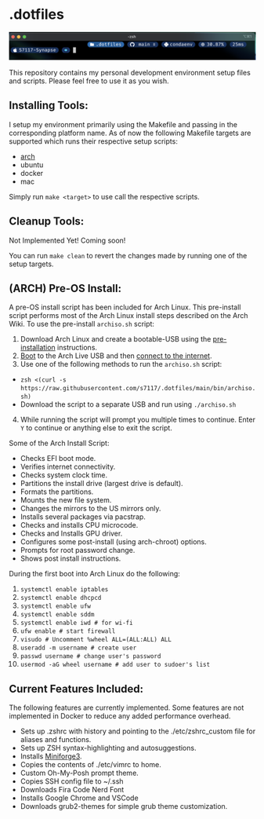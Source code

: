 # .dotfiles

![Terminal Preview](terminal.png)

This repository contains my personal development environment setup files and scripts. Please feel free to use it as you wish.

## Installing Tools:
I setup my environment primarily using the Makefile and passing in the corresponding platform name. As of now the following Makefile targets are supported which runs their respective setup scripts:
- [arch](https://github.com/s7117/.dotfiles/edit/main/README.md#arch-pre-os-install)
- ubuntu
- docker
- mac

Simply run `make <target>` to use call the respective scripts.

## Cleanup Tools:
Not Implemented Yet! Coming soon!

You can run `make clean` to revert the changes made by running one of the setup targets.


## (ARCH) Pre-OS Install:  
A pre-OS install script has been included for Arch Linux. This pre-install script performs most of the Arch Linux install steps described on the Arch Wiki. To use the pre-install `archiso.sh` script: 
1. Download Arch Linux and create a bootable-USB using the [pre-installation](https://wiki.archlinux.org/title/installation_guide#Pre-installation) instructions. 
2. [Boot](https://wiki.archlinux.org/title/installation_guide#Boot_the_live_environment) to the Arch Live USB and then [connect to the internet](https://wiki.archlinux.org/title/installation_guide#Connect_to_the_internet).
3. Use one of the following methods to run the `archiso.sh` script:

- `zsh <(curl -s https://raw.githubusercontent.com/s7117/.dotfiles/main/bin/archiso.sh)`  
- Download the script to a separate USB and run using `./archiso.sh`  

4. While running the script will prompt you multiple times to continue. Enter `Y` to continue or anything else to exit the script.

Some of the Arch Install Script:
- Checks EFI boot mode.
- Verifies internet connectivity.
- Checks system clock time.
- Partitions the install drive (largest drive is default).
- Formats the partitions.
- Mounts the new file system.
- Changes the mirrors to the US mirrors only.
- Installs several packages via pacstrap.
- Checks and installs CPU microcode.
- Checks and Installs GPU driver.
- Configures some post-install (using arch-chroot) options.
- Prompts for root password change.
- Shows post install instructions.

During the first boot into Arch Linux do the following:
1. `systemctl enable iptables`
2. `systemctl enable dhcpcd`
3. `systemctl enable ufw`
4. `systemctl enable sddm`
5. `systemctl enable iwd # for wi-fi`
6. `ufw enable # start firewall`
7. `visudo # Uncomment %wheel ALL=(ALL:ALL) ALL`
8. `useradd -m username # create user`
9. `passwd username # change user's password`
10. `usermod -aG wheel username # add user to sudoer's list`

## Current Features Included:
The following features are currently implemented. Some features are not implemented in Docker to reduce any added performance overhead.
- Sets up .zshrc with history and pointing to the ./etc/zshrc_custom file for aliases and functions.
- Sets up ZSH syntax-highlighting and autosuggestions.
- Installs [Miniforge3](https://github.com/conda-forge/miniforge).
- Copies the contents of ./etc/vimrc to home.
- Custom Oh-My-Posh prompt theme.
- Copies SSH config file to ~/.ssh
- Downloads Fira Code Nerd Font
- Installs Google Chrome and VSCode
- Downloads grub2-themes for simple grub theme customization.

